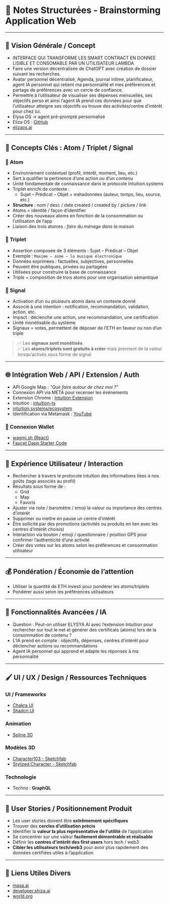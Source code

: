 # 📘 Notes Structurées - Brainstorming Application Web

---

## 🔷 Vision Générale / Concept

- INTERFACE QUI TRANSFORME LES SMART CONTRACT EN DONNEE LISIBLE ET CONSOMABLE PAR UN UTILISATEUR LAMBDA
- Faire une version décentralisée de ChatGPT avec création de dossier suivant les recherches.
- Avatar personnel décentralisé, Agenda, journal intime, planificateur, agent IA personnel qui retient ma personnalité et mes préférences et partage de préférences avec un cercle de confiance.
- Permettre à l’utilisateur de visualiser ses dépenses mensuelles, ses objectifs perso et ainsi l’agent IA prend ces données pour que l’utilisateur atteigne ses objectifs ou trouve des activités/centre d’intérêt pour chez lui.
- Elysa OS → agent pré-prompté personnalisé
- Eliza OS : [GitHub](https://github.com/elizaOS/eliza)
- [elizaos.ai](https://www.elizaos.ai/)

---

## 🧠 Concepts Clés : Atom / Triplet / Signal

### 🔹 Atom

- Environnement contextuel (profil, intérêt, moment, lieu, etc.)
- Sert à qualifier la pertinence d’une action ou d’un contenu
- Unité fondamentale de connaissance dans le protocole Intuition.systems
- Triplet enrichi de contexte :
  - Sujet – Prédicat – Objet + métadonnées (auteur, temps, lieu, source, etc.)
- **Structure** : nom / desc / date created / created by / picture / link
- Atoms = identité / façon d’identifier
- Créer des nouveaux atoms en fonction de la consommation ou l’utilisation de l’app
- Liaison des trois atomes : *faire du ménage dans la maison*

### 🔹 Triplet

- Assertion composée de 3 éléments : Sujet – Prédicat – Objet
- Exemple : `Maxime – aime – la musique électronique`
- Données exprimées : factuelles, subjectives, personnelles
- Peuvent être publiques, privées ou partagées
- Utilisées pour construire la base de connaissance
- Triple = composition de trois atoms pour une organisation sémantique

### 🔹 Signal

- Activation d’un ou plusieurs atoms dans un contexte donné
- Associé à une intention : notification, recommandation, validation, action, etc.
- Impact : déclenche une action, une recommandation, une certification
- Unité monétisable du système
- Signaux = votes, permettent de déposer de l’ETH en faveur ou non d’un triple

> ✅ Les **signaux sont monétisés**  
> ✅ Les **atoms/triplets sont gratuits à créer** mais prennent de la valeur lorsqu’activés sous forme de signal

---

## 🌐 Intégration Web / API / Extension / Auth

- API Google Map : *"Que faire autour de chez moi ?"*
- Connexion API via META pour recenser les événements
- Extension Chrome : [Intuition Extension](https://github.com/0xIntuition/chrome-extension/)
- Intuition : [intuition-ts](https://github.com/0xIntuition/intuition-ts)
- [intuition.systems/ecosystem](https://www.intuition.systems/ecosystem)
- Identification via Metamask : [YouTube](https://www.youtube.com/watch?v=xKaJ-GGoikk)

### 🔐 Connexion Wallet

- [wagmi.sh (React)](https://wagmi.sh/react/getting-started)
- [Faucet Dapp Starter Code](https://github.com/jspruance/faucet-dapp-starter-code-connect-wallet)

---

## 🧭 Expérience Utilisateur / Interaction

- Rechercher à travers le protocole intuition des informations liées à nos goûts (tags associés au profil)
- Résultats sous forme de :
  - Grid
  - Map
  - Favoris
- Ajuster via note / baromètre / emoji la valeur ou importance des centres d’intérêt
- Supprimer ou mettre en pause un centre d’intérêt
- Être sollicité par des promotions (activités ou produits en lien avec les centres d’intérêt choisis)
- Interaction via bouton / emoji / questionnaire / position GPS pour confirmer l’authenticité d’une activité
- Créer des votes sur les atoms selon les préférences et consommation utilisateur

---

## 💰 Pondération / Économie de l’attention

- Utiliser la quantité de ETH investi pour pondérer les atoms/triplets
- Pondérer aussi selon les préférences utilisateurs

---

## 🧪 Fonctionnalités Avancées / IA

- Question : Peut-on utiliser ELYSYA AI avec l’extension Intuition pour rechercher sur tout le net et générer des certificats (atoms) lors de la consommation de contenu ?
- L’IA prend en compte : objectifs, dépenses, centres d’intérêt pour déclencher actions ou recommandations
- Agent IA personnel qui apprend et adapte les réponses à ma personnalité

---

## 🖌️ UI / UX / Design / Ressources Techniques

### UI / Frameworks

- [Chakra UI](https://chakra-ui.com/playground)
- [Shadcn UI](https://ui.shadcn.com/)

### Animation

- [Spline 3D](https://spline.design/)

### Modèles 3D

- [Character103 - Sketchfab](https://sketchfab.com/3d-models/character103-man-a055873efd814aac9b66b8cf297f124d)
- [Stylized Character - Sketchfab](https://sketchfab.com/3d-models/stylized-character-586b4137f9a64ba4884ac3207622e6b7)

### Technologie

- Techno : **GraphQL**

---

## 🧩 User Stories / Positionnement Produit

- Les user stories doivent être **extrêmement spécifiques**
- Trouver des **cercles d’utilisation précis**
- Identifier la **valeur la plus représentative de l'utilité** de l’application
- Se concentrer sur une valeur **facilement démontrable et réalisable**
- Définir les **centres d'intérêt des first users** hors tech / web3
- **Cibler les utilisateurs tech/web3** pour avoir plus rapidement des données certifiées utiles à l’application

---

## 🔗 Liens Utiles Divers

- [masa.ai](https://www.masa.ai/)
- [developer.shiza.ai](https://developer.shiza.ai/exchange)
- [world.org](https://world.org/fr-fr)
